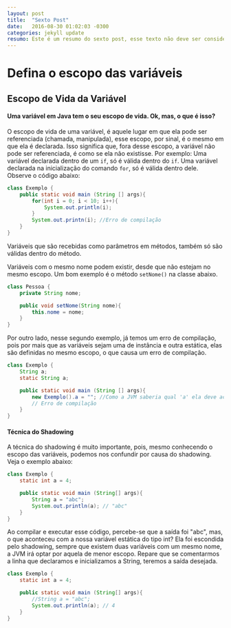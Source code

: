 ```yaml
---
layout: post
title:  "Sexto Post"
date:   2016-08-30 01:02:03 -0300
categories: jekyll update
resumo: Este é um resumo do sexto post, esse texto não deve ser considerado.
---
```


# Defina o escopo das variáveis

## Escopo de Vida da Variável

#### Uma variável em Java tem o seu escopo de vida. Ok, mas, o que é isso?

O escopo de vida de uma variável, é aquele lugar em que ela pode ser referenciada (chamada, manipulada), esse escopo, por sinal, é o mesmo em que ela é declarada. Isso significa que, fora desse escopo, a variável não pode ser referenciada, é como se ela não existisse.
Por exemplo: Uma variável declarada dentro de um ```if```, só é válida dentro do ```if```. Uma variável declarada na inicialização do comando ```for```, só é válida dentro dele. Observe o código abaixo:


```java
class Exemplo {
	public static void main (String [] args){	
		for(int i = 0; i < 10; i++){
			System.out.println(i);
		}
		System.out.printn(i); //Erro de compilação
	}
}
```

Variáveis que são recebidas como parâmetros em métodos, também só são válidas dentro do método.

Variáveis com o mesmo nome podem existir, desde que não estejam no mesmo escopo. Um bom exemplo é o método ```setNome()``` na classe abaixo.

```java
class Pessoa {
	private String nome;

	public void setNome(String nome){
		this.nome = nome;
	}
}
```

Por outro lado, nesse segundo exemplo, já temos um erro de compilação, pois por mais que as variáveis sejam uma de instância e outra estática, elas são definidas no mesmo escopo, o que causa um erro de compilação.

```java
class Exemplo {
	String a;
	static String a;

	public static void main (String [] args){
		new Exemplo().a = ""; //Como a JVM saberia qual 'a' ela deve acessar? Sacanagem em !?
		// Erro de compilação
	}
}
```

#### Técnica do Shadowing

A técnica do shadowing é muito importante, pois, mesmo conhecendo o escopo das variáveis, podemos nos confundir por causa do shadowing. Veja o exemplo abaixo:

```java
class Exemplo {
	static int a = 4;

	public static void main (String[] args){
		String a = "abc";
		System.out.println(a); // "abc"
	}
}
```

Ao compilar e executar esse código, percebe-se que a saída foi "abc", mas, o que aconteceu com a nossa variável estática do tipo int? 
Ela foi escondida pelo shadowing, sempre que existem duas variáveis com um mesmo nome, a JVM irá optar por aquela de menor escopo. Repare que se comentarmos a linha que declaramos e inicializamos a String, teremos a saída desejada.

```java
class Exemplo {
	static int a = 4;

	public static void main (String[] args){
		//String a = "abc";
		System.out.println(a); // 4
	}
}
```